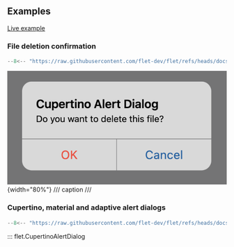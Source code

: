 ## Examples

[Live example](https://flet-controls-gallery.fly.dev/dialogs/cupertinoalertdialog)

### File deletion confirmation

```python
--8<-- "https://raw.githubusercontent.com/flet-dev/flet/refs/heads/docs/sdk/python/examples/controls/cupertino-alert-dialog/file-deletion-confirmation.py"
```

![file-deletion-confirmation](https://raw.githubusercontent.com/flet-dev/flet/docs/sdk/python/examples/python/controls/cupertino-alert-dialog/media/file-deletion-confirmation.png){width="80%"}
/// caption
///

### Cupertino, material and adaptive alert dialogs

```python
--8<-- "https://raw.githubusercontent.com/flet-dev/flet/refs/heads/docs/sdk/python/examples/controls/cupertino-alert-dialog/cupertino-material-and-adaptive.py"
```

::: flet.CupertinoAlertDialog
